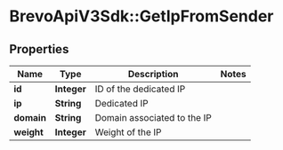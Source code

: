 # BrevoApiV3Sdk::GetIpFromSender

## Properties
Name | Type | Description | Notes
------------ | ------------- | ------------- | -------------
**id** | **Integer** | ID of the dedicated IP | 
**ip** | **String** | Dedicated IP | 
**domain** | **String** | Domain associated to the IP | 
**weight** | **Integer** | Weight of the IP | 


